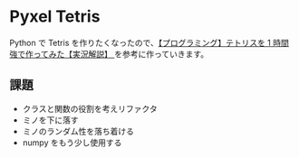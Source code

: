 # Pyxel Tetris

Python で Tetris を作りたくなったので、[【プログラミング】テトリスを 1 時間強で作ってみた【実況解説】
](https://www.nicovideo.jp/watch/sm8517855)を参考に作っていきます。

## 課題

- クラスと関数の役割を考えリファクタ
- ミノを下に落す
- ミノのランダム性を落ち着ける
- numpy をもう少し使用する
